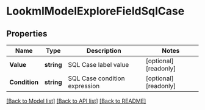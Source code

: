 # LookmlModelExploreFieldSqlCase

## Properties

Name | Type | Description | Notes
------------ | ------------- | ------------- | -------------
**Value** | **string** | SQL Case label value | [optional] [readonly] 
**Condition** | **string** | SQL Case condition expression | [optional] [readonly] 

[[Back to Model list]](../README.md#documentation-for-models) [[Back to API list]](../README.md#documentation-for-api-endpoints) [[Back to README]](../README.md)



